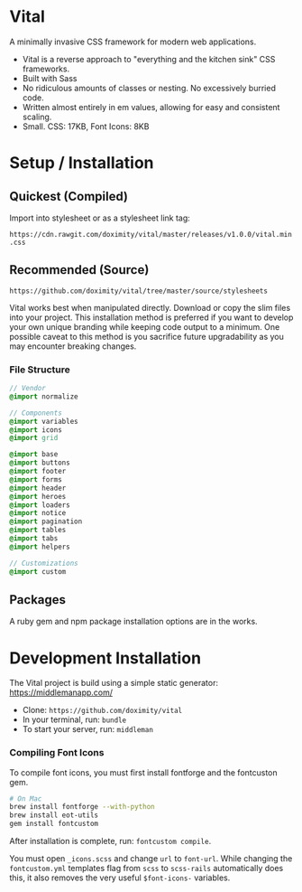 # Vital

A minimally invasive CSS framework for modern web applications.

- Vital is a reverse approach to "everything and the kitchen sink" CSS frameworks.
- Built with Sass
- No ridiculous amounts of classes or nesting. No excessively burried code.
- Written almost entirely in em values, allowing for easy and consistent scaling.
- Small. CSS: 17KB, Font Icons: 8KB

# Setup / Installation

## Quickest (Compiled)

Import into stylesheet or as a stylesheet link tag:

`https://cdn.rawgit.com/doximity/vital/master/releases/v1.0.0/vital.min.css`

## Recommended (Source)

`https://github.com/doximity/vital/tree/master/source/stylesheets`

Vital works best when manipulated directly. Download or copy the slim files into your project. This installation method is preferred if you want to develop your own unique branding while keeping code output to a minimum. One possible caveat to this method is you sacrifice future upgradability as you may encounter breaking changes.

### File Structure

```sass
// Vendor
@import normalize

// Components
@import variables
@import icons
@import grid

@import base
@import buttons
@import footer
@import forms
@import header
@import heroes
@import loaders
@import notice
@import pagination
@import tables
@import tabs
@import helpers

// Customizations
@import custom
```

## Packages

A ruby gem and npm package installation options are in the works.

# Development Installation

The Vital project is build using a simple static generator: https://middlemanapp.com/

- Clone: `https://github.com/doximity/vital`
- In your terminal, run: `bundle`
- To start your server, run: `middleman`

### Compiling Font Icons

To compile font icons, you must first install fontforge and the fontcuston gem.

```bash
# On Mac
brew install fontforge --with-python
brew install eot-utils
gem install fontcustom
```

After installation is complete, run: `fontcustom compile`.

You must open `_icons.scss` and change `url` to `font-url`. While changing the `fontcustom.yml` templates flag from `scss` to `scss-rails` automatically does this, it also removes the very useful `$font-icons-` variables.

